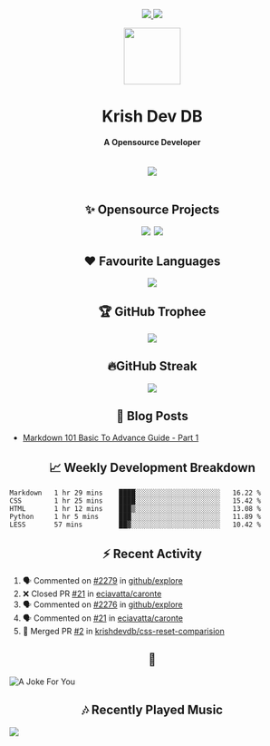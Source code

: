 <div align="center">
<p>
<a href="#projects">
<img src="https://img.shields.io/github/stars/krishdevdb?affiliations=OWNER%2CCOLLABORATOR&logo=github&style=for-the-badge&label=Star">
</a>
<a href="https://github.com/krishdevdb?tab=followers">
<img src="https://img.shields.io/github/followers/krishdevdb?logo=github&style=for-the-badge"></a>
</p>
<img height="100px" width="100px" src="https://github.com/krishdevdb/krishdevdb/raw/master/images/avatar.png">
<br>
<h1>Krish Dev DB</h1>
<h4>A Opensource Developer</h4>
<br>
</div>
<div align="center">
<img src="https://github-readme-stats.vercel.app/api?username=krishdevdb&show_icons=true&count_private=true">
<br>
</div>

<div align="center">
<br>
<h2 id="projects"> ✨ Opensource Projects</h2>
<a href="https://github.com/krishdevdb/reseter.css"><img src="https://github-readme-stats.vercel.app/api/pin/?username=krishdevdb&repo=reseter.css&show_icons=true&count_private=true&layout=compact"></a>&#8198;
<a href="https://github.com/krishdevdb/readme-template"><img src="https://github-readme-stats.vercel.app/api/pin/?username=krishdevdb&repo=readme-template&show_icons=true&count_private=true&layout=compact"></a>
<br>
</div>

<div align="center">
<h2 id="languages"> ❤ Favourite Languages </h2>
<img src="https://github-readme-stats.vercel.app/api/top-langs/?username=krishdevdb&show_icons=true&count_private=true&layout=compact">
</div>

<div align="center">
<h2 id="trophee">🏆 GitHub Trophee</h2>
<img src="https://github-profile-trophy.vercel.app/?username=krishdevdb&row=1&no-frame=true">
<br>
</div>

<div align="center">
<h2 id="streak">🔥GitHub Streak</h2>
<img src="http://github-readme-streak-stats.herokuapp.com/test/?user=krishdevdb">
<br>
</div>


<h2 align="center" id="posts"> 📕 Blog Posts </h2>

<!-- BLOG-POSTS:START -->
- [Markdown 101 Basic To Advance Guide - Part 1](https://dev.to/krishdevdb/markdown-101-basic-to-advance-guide-part-1-pg3)
<!-- BLOG-POSTS:END -->

<h2 align="center" id="breakdown"> 📈 Weekly Development Breakdown </h2>

<!--START_SECTION:waka-->
```text
Markdown   1 hr 29 mins    ████░░░░░░░░░░░░░░░░░░░░░   16.22 % 
CSS        1 hr 25 mins    ████░░░░░░░░░░░░░░░░░░░░░   15.42 % 
HTML       1 hr 12 mins    ███▒░░░░░░░░░░░░░░░░░░░░░   13.08 % 
Python     1 hr 5 mins     ███░░░░░░░░░░░░░░░░░░░░░░   11.89 % 
LESS       57 mins         ██▓░░░░░░░░░░░░░░░░░░░░░░   10.42 % 
```
<!--END_SECTION:waka-->

<h2 align="center" id="activity"> ⚡ Recent Activity </h2>

<!--START_SECTION:activity-->
1. 🗣 Commented on [#2279](https://github.com/github/explore/issues/2279) in [github/explore](https://github.com/github/explore)
2. ❌ Closed PR [#21](https://github.com/eciavatta/caronte/pull/21) in [eciavatta/caronte](https://github.com/eciavatta/caronte)
3. 🗣 Commented on [#2276](https://github.com/github/explore/issues/2276) in [github/explore](https://github.com/github/explore)
4. 🗣 Commented on [#21](https://github.com/eciavatta/caronte/issues/21) in [eciavatta/caronte](https://github.com/eciavatta/caronte)
5. 🎉 Merged PR [#2](https://github.com/krishdevdb/css-reset-comparision/pull/2) in [krishdevdb/css-reset-comparision](https://github.com/krishdevdb/css-reset-comparision)
<!--END_SECTION:activity-->

<h2 align="center" id="joke">🤣</h2>

<img align="center" alt="A Joke For You" src="https://readme-jokes.vercel.app/api">

<h2 align="center" id="music"> 🎶 Recently Played Music </h2>

<a href="https://spotify-github-profile.vercel.app/api/view.svg?uid=s5rojvf8u4ywr2pap5s9es1bg&redirect=true"><img align="center" src="https://spotify-github-profile.vercel.app/api/view.svg?uid=s5rojvf8u4ywr2pap5s9es1bg&cover_image=true&theme=compact"></a>
